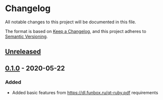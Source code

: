# Changelog
All notable changes to this project will be documented in this file.

The format is based on [Keep a Changelog](https://keepachangelog.com/en/1.0.0/),
and this project adheres to [Semantic Versioning](https://semver.org/spec/v2.0.0.html).

## [Unreleased]

## [0.1.0] - 2020-05-22
### Added
- Added basic features from https://dl.funbox.ru/qt-ruby.pdf requirements

[Unreleased]: https://github.com/inner-whisper/nmax/compare/v0.1.0...HEAD
[0.1.0]: https://github.com/inner-whisper/nmax/releases/tag/v0.1.0